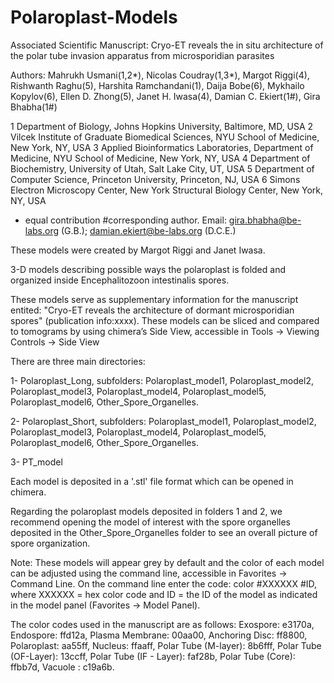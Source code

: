 # Polaroplast-Models

Associated Scientific Manuscript:
Cryo-ET reveals the in situ architecture of the polar tube invasion apparatus from microsporidian parasites

Authors:
Mahrukh Usmani(1,2*), Nicolas Coudray(1,3*), Margot Riggi(4), Rishwanth Raghu(5), Harshita Ramchandani(1), Daija Bobe(6), Mykhailo Kopylov(6), Ellen D. Zhong(5), Janet H. Iwasa(4), Damian C. Ekiert(1#), Gira Bhabha(1#) 

1 Department of Biology, Johns Hopkins University, Baltimore, MD, USA
2 Vilcek Institute of Graduate Biomedical Sciences, NYU School of Medicine, New York, NY, USA 
3 Applied Bioinformatics Laboratories, Department of Medicine, NYU School of Medicine, New York, NY, USA
4 Department of Biochemistry, University of Utah, Salt Lake City, UT, USA
5 Department of Computer Science, Princeton University, Princeton, NJ, USA
6 Simons Electron Microscopy Center, New York Structural Biology Center, New York, NY, USA


* equal contribution
#corresponding author. Email: gira.bhabha@be-labs.org (G.B.); damian.ekiert@be-labs.org (D.C.E.)

These models were created by Margot Riggi and Janet Iwasa.

3-D models describing possible ways the polaroplast is folded and organized inside Encephalitozoon intestinalis spores.

These models serve as supplementary information for the manuscript entited: "Cryo-ET reveals the architecture of dormant microsporidian spores" (publication info:xxxx). These models can be sliced and compared to tomograms by using chimera’s Side View, accessible in Tools -> Viewing Controls -> Side View


There are three main directories:

1- Polaroplast_Long,
    subfolders: Polaroplast_model1,
                Polaroplast_model2,
                Polaroplast_model3,
                Polaroplast_model4,
                Polaroplast_model5,
                Polaroplast_model6,
                Other_Spore_Organelles.
                
2- Polaroplast_Short,
    subfolders: Polaroplast_model1,
                Polaroplast_model2,
                Polaroplast_model3,
                Polaroplast_model4,
                Polaroplast_model5,
                Polaroplast_model6,
                Other_Spore_Organelles.
                
3- PT_model

Each model is deposited in a '.stl' file format which can be opened in chimera.

Regarding the polaroplast models deposited in folders 1 and 2, we recommend opening the model of interest with the spore organelles deposited in the Other_Spore_Organelles folder to see an overall picture of spore organization. 

Note: These models will appear grey by default and the color of each model can be adjusted using the command line, accessible in Favorites -> Command Line. On the command line enter the code: color #XXXXXX #ID, where XXXXXX = hex color code and ID = the ID of the model as indicated in the model panel (Favorites -> Model Panel). 

The color codes used in the manuscript are as follows: 
Exospore: e3170a,
Endospore: ffd12a, 
Plasma Membrane: 00aa00, 
Anchoring Disc: ff8800, 
Polaroplast: aa55ff,
Nucleus: ffaaff, 
Polar Tube (M-layer): 8b6fff,
Polar Tube (OF-Layer): 13ccff,
Polar Tube (IF - Layer): faf28b,
Polar Tube (Core): ffbb7d,
Vacuole : c19a6b. 

